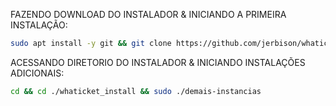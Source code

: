 FAZENDO DOWNLOAD DO INSTALADOR & INICIANDO A PRIMEIRA INSTALAÇÃO:

```bash
sudo apt install -y git && git clone https://github.com/jerbison/whaticket_install.git && sudo chmod -R 777 ./whaticket_install && cd ./whaticket_install && sudo ./primeira-instancia
```

ACESSANDO DIRETORIO DO INSTALADOR & INICIANDO INSTALAÇÕES ADICIONAIS:
```bash
cd && cd ./whaticket_install && sudo ./demais-instancias
```

